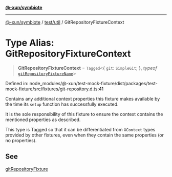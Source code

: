 [**@-xun/symbiote**](../../../README.md)

***

[@-xun/symbiote](../../../README.md) / [test/util](../README.md) / GitRepositoryFixtureContext

# Type Alias: GitRepositoryFixtureContext

> **GitRepositoryFixtureContext** = `Tagged`\<\{ `git`: `SimpleGit`; \}, *typeof* [`gitRepositoryFixtureName`](../variables/gitRepositoryFixtureName.md)\>

Defined in: node\_modules/@-xun/test-mock-fixture/dist/packages/test-mock-fixture/src/fixtures/git-repository.d.ts:41

Contains any additional context properties this fixture makes available by
the time its `setup` function has successfully executed.

It is the sole responsibility of this fixture to ensure the context contains
the mentioned properties as described.

This type is Tagged so that it can be differentiated from `XContext`
types provided by other fixtures, even when they contain the same properties
(or no properties).

## See

[gitRepositoryFixture](../functions/gitRepositoryFixture.md)
